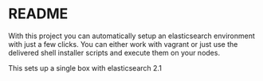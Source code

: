 # README #

With this project you can automatically setup an elasticsearch environment with just a few clicks.
You can either work with vagrant or just use the delivered shell installer scripts and execute them on your nodes.

This sets up a single box with elasticsearch 2.1

